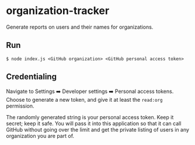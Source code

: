 # organization-tracker

Generate reports on users and their names for organizations.

## Run

```shell
$ node index.js <GitHub organization> <GitHub personal access token>
```

## Credentialing

Navigate to Settings ➡️ Developer settings ➡️ Personal access tokens.  Choose to generate a new token, and give it at
least the `read:org` permission. 

The randomly generated string is your personal access token.  Keep it secret; keep it safe.  You will pass it into this
application so that it can call GitHub without going over the limit and get the private listing of users in any
organization you are part of. 
